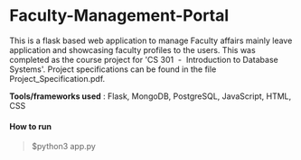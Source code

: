 # Faculty-Management-Portal

This is a flask based web application to manage Faculty affairs mainly leave application and showcasing faculty profiles to the users. This was completed as the course project for 'CS 301​ ​ - ​ Introduction to Database Systems'. Project specifications can be found in the file Project_Specification.pdf.

**Tools/frameworks used** : Flask, MongoDB, PostgreSQL, JavaScript, HTML, CSS

#### How to run
> $python3 app.py
